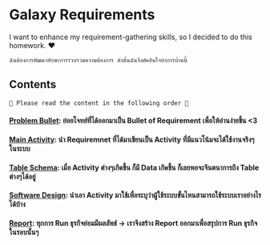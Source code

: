 # Galaxy Requirements

I want to enhance my requirement-gathering skills, so I decided to do this homework. ❤️

`ฉันต้องการพัฒนาทักษะการรวบรวมความต้องการ ดังนั้นฉันจึงตัดสินใจทำการบ้านนี้`

## Contents
    🚨 Please read the content in the following order 🚨


#### [Problem Bullet](https://github.com/rachataptnn/galaxy_requirements/blob/main/exam-01-spaceship-repair-center/01-problemBullets.md): ย่อยโจทย์ที่ได้ออกมาเป็น Bullet of Requirement เพื่อให้อ่านง่ายขึ้น <3
#### [Main Activity](https://github.com/rachataptnn/galaxy_requirements/blob/main/exam-01-spaceship-repair-center/02-mainActivity.md): นำ Requiremnet ที่ได้มาเขียนเป็น Activity ที่มีแนวโน้มจะได้ใช้งานจริงๆในระบบ
#### [Table Schema](https://github.com/rachataptnn/galaxy_requirements/blob/main/exam-01-spaceship-repair-center/03-table-schema.md): เมื่อ Activity ต่างๆเกิดขึ้น ก็มี Data เกิดขึ้น ก็เลยพอจะจินตนาการถึง Table ต่างๆได้อยู่
#### [Software Design](https://github.com/rachataptnn/galaxy_requirements/blob/main/exam-01-spaceship-repair-center/04-software-design.md): นำเอา Activity มาใช้เพื่อระบุว่าผู้ใช้ระบบขั้นไหนสามารถใช้ระบบเราอย่างไรได้บ้าง
#### [Report](https://github.com/rachataptnn/galaxy_requirements/blob/main/exam-01-spaceship-repair-center/05-reports.md): ทุกการ Run ธุรกิจย่อมมีผลลัพธ์ -> เราจึงสร้าง Report ออกมาเพื่อสรุปการ Run ธุรกิจในรอบนั้นๆ
